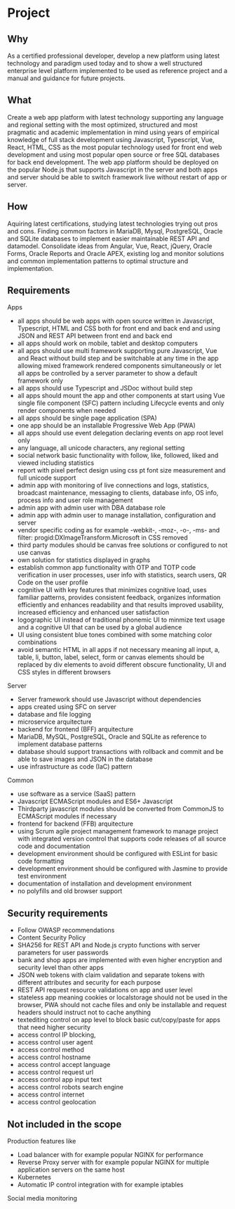 # Project

## Why 
As a certified professional developer, develop a new platform using latest technology and paradigm used today
and to show a well structured enterprise level platform implemented to be used as reference project and a manual and 
guidance for future projects.

## What
Create a web app platform with latest technology supporting any language and regional setting with the most optimized,
structured and most pragmatic and academic implementation in mind using years of empirical knowledge of full stack
development using Javascript, Typescript, Vue, React, HTML, CSS as the most popular technology used for front end web development 
and using most popular open source or free SQL databases for back end development. The web app platform should be deployed on
the popular Node.js that supports Javascript in the server and both apps and server should be able to switch framework live without
restart of app or server.

## How
Aquiring latest certifications, studying latest technologies trying out pros and cons.
Finding common factors in MariaDB, Mysql, PostgreSQL, Oracle and SQLite databases to implement easier maintainable REST API 
and datamodel.
Consolidate ideas from Angular, Vue, React, jQuery, Oracle Forms, Oracle Reports and Oracle APEX, existing log and 
monitor solutions and common implementation patterns to optimal structure and implementation.

## Requirements

Apps
- all apps should be web apps with open source written in Javascript, Typescript, HTML and CSS both for front end and back end and using JSON and REST API between front end and back end
- all apps should work on mobile, tablet and desktop computers
- all apps should use multi framework supporting pure Javascript, Vue and React without build step and be switchable at any time in the app allowing mixed framework rendered components simultaneously or let all apps be controlled by a server parameter to show a default framework only
- all apps should use Typescript and JSDoc without build step
- all apps should mount the app and other components at start using Vue single file component (SFC) pattern including Lifecycle events and only render components when needed
- all apps should be single page application (SPA)
- one app should be an installable Progressive Web App (PWA)
- all apps should use event delegation declaring events on app root level only
- any language, all unicode characters, any regional setting
- social network basic functionality with follow, like, followed, liked and viewed including statistics
- report with pixel perfect design using css pt font size measurement and full unicode support
- admin app with monitoring of live connections and logs, statistics, broadcast maintenance, messaging to clients, database info, OS info, process info and user role management
- admin app with admin user with DBA database role 
- admin app with admin user to manage installation, configuration and server
- vendor specific coding as for example -webkit-, -moz-, -o-, -ms- and filter: progid:DXImageTransform.Microsoft in CSS removed 
- third party modules should be canvas free solutions or configured to not use canvas
- own solution for statistics displayed in graphs
- establish common app functionality with OTP and TOTP code verification in user processes, user info with statistics, search users, QR Code on the user profile
- cognitive UI with key features that minimizes cognitive load, uses familiar patterns, provides consistent feedback, organizes information efficiently and enhances readability and that results improved usability, increased efficiency and enhanced user satisfaction
- logographic UI instead of traditional phonemic UI to minmize text usage and a cognitive UI that can be used by a global audience
- UI using consistent blue tones combined with some matching color combinations
- avoid semantic HTML in all apps if not necessary meaning all input, a, table, li, button, label, select, form or canvas elements should be replaced by div elements to avoid different obscure functionality, UI and CSS styles in different browsers

Server
- Server framework should use Javascript without dependencies
- apps created using SFC on server
- database and file logging
- microservice arquitecture
- backend for frontend (BFF) arquitecture
- MariaDB, MySQL, PostgreSQL, Oracle and SQLite as reference to implement database patterns
- database should support transactions with rollback and commit and be able to save images and JSON in the database
- use infrastructure as code (IaC) pattern

Common
- use software as a service (SaaS) pattern
- Javascript ECMAScript modules and ES6+ Javascript
- Thirdparty javascript modules should be converted from CommonJS to ECMAScript modules if necessary
- frontend for backend (FFB) arquitecture
- using Scrum agile project management framework to manage project with integrated version control that supports code releases of all source code and documentation
- development environment should be configured with ESLint for basic code formatting
- development environment should be configured with Jasmine to provide test environment
- documentation of installation and development environment
- no polyfills and old browser support


## Security requirements

- Follow OWASP recommendations
- Content Security Policy
- SHA256 for REST API and Node.js crypto functions with server parameters for user passwords
- bank and shop apps are implemented with even higher encryption and security level than other apps
- JSON web tokens with claim validation and separate tokens with different attributes and security for each purpose
- REST API request resource validations on app and user level
- stateless app meaning cookies or localstorage should not be used in the browser, PWA should not cache files and only be installable and request headers should instruct not to cache anything
- textediting control on app level to block basic cut/copy/paste for apps that need higher security
- access control IP blocking,
- access control user agent
- access control method
- access control hostname
- access control accept language
- access control request url
- access control app input text
- access control robots search engine
- access control internet
- access control geolocation

## Not included in the scope

Production features like
- Load balancer with for example popular NGINX for performance
- Reverse Proxy server with for example popular NGINX for multiple application servers on the same host
- Kubernetes
- Automatic IP control integration with for example iptables

Social media monitoring